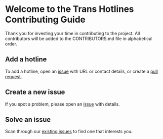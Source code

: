 # Welcome to the Trans Hotlines Contributing Guide

Thank you for investing your time in contributing to the project. All contributors will be added to the CONTRIBUTORS.md file in alphabetical order.

## Add a hotline

To add a hotline, open an [issue](https://github.com/skurhse/trans-hotlines/issues/new) with URL or contact details, or create a [pull request](https://github.com/skurhse/trans-hotlines/compare).

## Create a new issue

If you spot a problem, please open an [issue](https://github.com/skurhse/trans-hotlines/issues/new) with details. 

## Solve an issue

Scan through our [existing issues](https://github.com/skurhse/trans-hotlines/issues) to find one that interests you.
